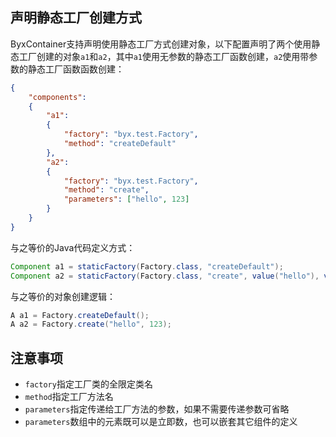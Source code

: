 ## 声明静态工厂创建方式

ByxContainer支持声明使用静态工厂方式创建对象，以下配置声明了两个使用静态工厂创建的对象`a1`和`a2`，其中`a1`使用无参数的静态工厂函数创建，`a2`使用带参数的静态工厂函数函数创建：

```json
{
    "components":
    {
        "a1":
        {
            "factory": "byx.test.Factory",
            "method": "createDefault"
        },
        "a2":
        {
            "factory": "byx.test.Factory",
            "method": "create",
            "parameters": ["hello", 123]
        }
    }
}
```

与之等价的Java代码定义方式：

```java
Component a1 = staticFactory(Factory.class, "createDefault");
Component a2 = staticFactory(Factory.class, "create", value("hello"), value(123))
```

与之等价的对象创建逻辑：

```java
A a1 = Factory.createDefault();
A a2 = Factory.create("hello", 123);
```

## 注意事项

* `factory`指定工厂类的全限定类名
* `method`指定工厂方法名
* `parameters`指定传递给工厂方法的参数，如果不需要传递参数可省略
* `parameters`数组中的元素既可以是立即数，也可以嵌套其它组件的定义